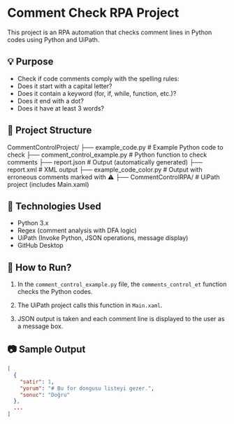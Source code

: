 # Comment Check RPA Project

This project is an RPA automation that checks comment lines in Python codes using Python and UiPath.

## 💡 Purpose

- Check if code comments comply with the spelling rules:
- Does it start with a capital letter?
- Does it contain a keyword (for, if, while, function, etc.)?
- Does it end with a dot?
- Does it have at least 3 words?

## 📁 Project Structure
CommentControlProject/
├── example_code.py # Example Python code to check
├── comment_control_example.py # Python function to check comments
├── report.json # Output (automatically generated)
├── report.xml # XML output
├── example_code_color.py # Output with erroneous comments marked with ⚠️
├── CommentControlRPA/ # UiPath project (includes Main.xaml)

## 🔧 Technologies Used

- Python 3.x
- Regex (comment analysis with DFA logic)
- UiPath (Invoke Python, JSON operations, message display)
- GitHub Desktop

## 🚀 How to Run?

1. In the `comment_control_example.py` file, the `comments_control_et` function checks the Python codes.

2. The UiPath project calls this function in `Main.xaml`.

3. JSON output is taken and each comment line is displayed to the user as a message box.

## 📷 Sample Output
```json
[
  {
    "satir": 1,
    "yorum": "# Bu for dongusu listeyi gezer.",
    "sonuc": "Doğru"
  },
  ...
]
